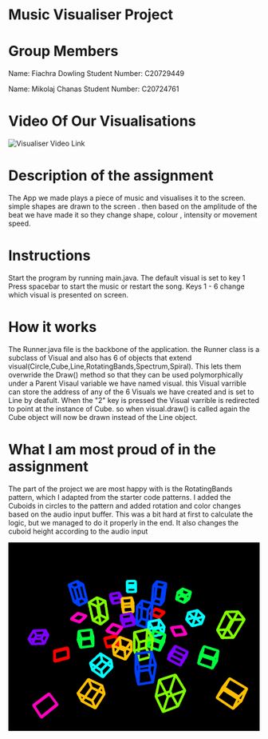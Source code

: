 # Music Visualiser Project

# Group Members
Name: Fiachra Dowling
Student Number: C20729449

Name: Mikolaj Chanas
Student Number: C20724761

# Video Of Our Visualisations
![Visualiser Video Link](https://www.youtube.com/watch?v=3xIj44_mM5E&feature=youtu.be)


# Description of the assignment
The App we made plays a piece of music and visualises it to the screen. simple shapes are drawn to the screen . then based on the amplitude of the beat we have made it so they change shape, colour , intensity or movement speed.

# Instructions
Start the program by running main.java.
The default visual is set to key 1
Press spacebar to start the music or restart the song.
Keys 1 - 6 change which visual is presented on screen.

# How it works
The Runner.java file is the backbone of the application.
the Runner class is a subclass of Visual and also has 6 of objects that extend visual(Circle,Cube,Line,RotatingBands,Spectrum,Spiral).
This lets them overwride the Draw() method so that they can be used polymorphically under a Parent Visaul variable we have named visual.
this Visual varrible can store the address of any of the 6 Visuals we have created and is set to Line by deafult. When the "2" key is pressed the Visual varrible is redirected to point at the instance of Cube. 
so when visual.draw() is called again the Cube object will now be drawn instead of the Line object.


# What I am most proud of in the assignment
The part of the project we are most happy with is the RotatingBands pattern,
 which I adapted from the starter code patterns. I added the Cuboids in circles 
to the pattern and added rotation and color changes based on the audio input buffer.
 This was a bit hard at first to calculate the logic, but we managed to do it properly
 in the end. It also changes the cuboid height according to the audio input

 ![Rotating.Bands](images/rotating_bands.png)

